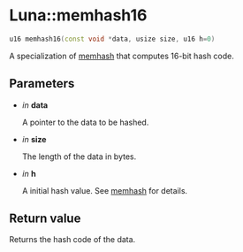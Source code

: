 # Luna::memhash16

```c++
u16 memhash16(const void *data, usize size, u16 h=0)
```

A specialization of [memhash](group___runtime_hash_1gae0c40164557e718d6ee7b7c613210075.md) that computes 16-bit hash code. 

## Parameters
* *in* **data**

    A pointer to the data to be hashed. 

* *in* **size**

    The length of the data in bytes. 

* *in* **h**

    A initial hash value. See [memhash](group___runtime_hash_1gae0c40164557e718d6ee7b7c613210075.md) for details. 

## Return value
Returns the hash code of the data. 

